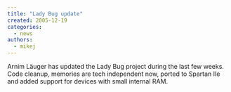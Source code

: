 ```yaml
---
title: "Lady Bug update"
created: 2005-12-19
categories: 
  - news
authors: 
  - mikej
---
```


Arnim Läuger has updated the Lady Bug project during the last few weeks. Code cleanup, memories are tech independent now, ported to Spartan IIe and added support for devices with small internal RAM.

